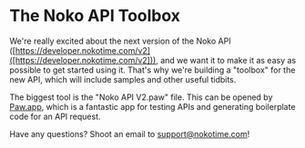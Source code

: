 # The Noko API Toolbox

We're really excited about the next version of the Noko API ([https://developer.nokotime.com/v2]([https://developer.nokotime.com/v2])), and we want it to make it as easy as possible to get started using it. That's why we're building a "toolbox" for the new API, which will include samples and other useful tidbits.

The biggest tool is the "Noko API V2.paw" file. This can be opened by [Paw.app](https://luckymarmot.com/paw), which is a fantastic app for testing APIs and generating boilerplate code for an API request.

Have any questions? Shoot an email to support@nokotime.com!